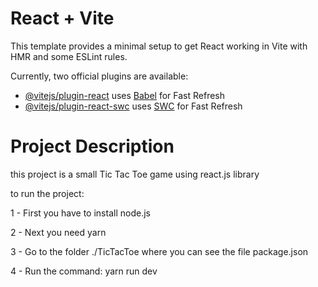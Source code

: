 # React + Vite

This template provides a minimal setup to get React working in Vite with HMR and some ESLint rules.

Currently, two official plugins are available:

- [@vitejs/plugin-react](https://github.com/vitejs/vite-plugin-react/blob/main/packages/plugin-react/README.md) uses [Babel](https://babeljs.io/) for Fast Refresh
- [@vitejs/plugin-react-swc](https://github.com/vitejs/vite-plugin-react-swc) uses [SWC](https://swc.rs/) for Fast Refresh

# Project Description

this project is a small Tic Tac Toe game using react.js library

to run the project:

1 - First you have to install node.js

2 - Next you need yarn

3 - Go to the folder ./TicTacToe where you can see the file package.json

4 - Run the command: yarn run dev   
